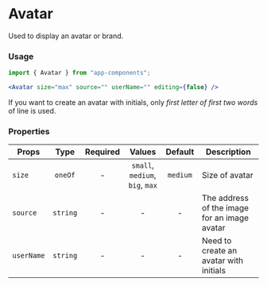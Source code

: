# Avatar

Used to display an avatar or brand.

### Usage

```js
import { Avatar } from "app-components";
```

```jsx
<Avatar size="max" source="" userName="" editing={false} />
```

If you want to create an avatar with initials, only _first letter of first two words_ of line is used.

### Properties

| Props      |   Type   | Required |             Values              | Default  | Description                                  |
| ---------- | :------: | :------: | :-----------------------------: | :------: | -------------------------------------------- |
| `size`     | `oneOf`  |    -     | `small`, `medium`, `big`, `max` | `medium` | Size of avatar                               |
| `source`   | `string` |    -     |                -                |    -     | The address of the image for an image avatar |
| `userName` | `string` |    -     |                -                |    -     | Need to create an avatar with initials       |
